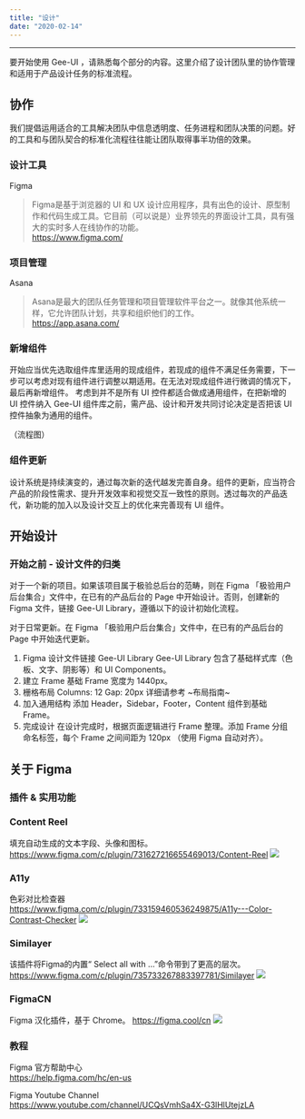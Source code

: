 ```yaml
---
title: "设计"
date: "2020-02-14"
---
```


---
要开始使用 Gee-UI ，请熟悉每个部分的内容。这里介绍了设计团队里的协作管理和适用于产品设计任务的标准流程。

## 协作
我们提倡运用适合的工具解决团队中信息透明度、任务进程和团队决策的问题。好的工具和与团队契合的标准化流程往往能让团队取得事半功倍的效果。

### 设计工具
Figma
> Figma是基于浏览器的 UI 和 UX 设计应用程序，具有出色的设计、原型制作和代码生成工具。它目前（可以说是）业界领先的界面设计工具，具有强大的实时多人在线协作的功能。  
https://www.figma.com/

### 项目管理
Asana
> Asana是最大的团队任务管理和项目管理软件平台之一。就像其他系统一样，它允许团队计划，共享和组织他们的工作。  
https://app.asana.com/

### 新增组件
开始应当优先选取组件库里适用的现成组件，若现成的组件不满足任务需要，下一步可以考虑对现有组件进行调整以期适用。在无法对现成组件进行微调的情况下，最后再新增组件。
考虑到并不是所有 UI 控件都适合做成通用组件，在把新增的 UI 控件纳入 Gee-UI 组件库之前，需产品、设计和开发共同讨论决定是否把该 UI 控件抽象为通用的组件。

（流程图）

### 组件更新
设计系统是持续演变的，通过每次新的迭代越发完善自身。组件的更新，应当符合产品的阶段性需求、提升开发效率和视觉交互一致性的原则。透过每次的产品迭代，新功能的加入以及设计交互上的优化来完善现有 UI 组件。

## 开始设计
### 开始之前 - 设计文件的归类
对于一个新的项目。如果该项目属于极验总后台的范畴，则在 Figma 「极验用户后台集合」文件中，在已有的产品后台的 Page 中开始设计。否则，创建新的 Figma 文件，链接 Gee-UI Library，遵循以下的设计初始化流程。

对于日常更新。在 Figma 「极验用户后台集合」文件中，在已有的产品后台的 Page 中开始迭代更新。

1. Figma 设计文件链接 Gee-UI Library
Gee-UI Library 包含了基础样式库（色板、文字、阴影等）和 UI Components。
2. 建立 Frame
基础 Frame 宽度为 1440px。
3. 栅格布局
Columns: 12
Gap: 20px
详细请参考 ~布局指南~
4. 加入通用结构
添加 Header，Sidebar，Footer，Content 组件到基础 Frame。
5. 完成设计
在设计完成时，根据页面逻辑进行 Frame 整理。添加 Frame 分组命名标签，每个 Frame 之间间距为 120px （使用 Figma 自动对齐）。

## 关于 Figma
### 插件 & 实用功能
### Content Reel
填充自动生成的文本字段、头像和图标。
https://www.figma.com/c/plugin/731627216655469013/Content-Reel
![](%E5%BC%80%E5%A7%8B/thumbnail.png)
### A11y
色彩对比检查器 
https://www.figma.com/c/plugin/733159460536249875/A11y---Color-Contrast-Checker
![](%E5%BC%80%E5%A7%8B/thumbnail.png)
### Similayer 
该插件将Figma的内置“ Select all with …”命令带到了更高的层次。
https://www.figma.com/c/plugin/735733267883397781/Similayer
![](%E5%BC%80%E5%A7%8B/thumbnail.png)
### FigmaCN
Figma 汉化插件，基于 Chrome。
https://figma.cool/cn
![](%E5%BC%80%E5%A7%8B/hero-image.c5168a37.jpg)

### 教程
Figma 官方帮助中心<br>
https://help.figma.com/hc/en-us

Figma Youtube Channel<br>
https://www.youtube.com/channel/UCQsVmhSa4X-G3lHlUtejzLA